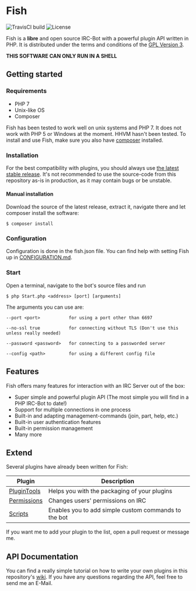 # Fish 

![TravisCI build](https://travis-ci.org/nkreer/Fish.svg)
![License](https://img.shields.io/badge/License-GPL%20v3-blue.svg)

Fish is a **libre** and open source IRC-Bot with a powerful plugin API written in PHP. 
It is distributed under the terms and conditions of the [GPL Version 3](LICENSE).

**THIS SOFTWARE CAN ONLY RUN IN A SHELL**

## Getting started

### Requirements

* PHP 7
* Unix-like OS
* Composer

Fish has been tested to work well on unix systems and PHP 7.
It does not work with PHP 5 or Windows at the moment. HHVM hasn't been tested. 
To install and use Fish, make sure you also have [composer](https://getcomposer.org) installed. 

### Installation

For the best compatibility with plugins, you should always use [the latest stable release](https://github.com/nkreer/Fish/releases).
It's not recommended to use the source-code from this repository as-is in production, as it may contain bugs or be unstable.
 
#### Manual installation
 
Download the source of the latest release, extract it, navigate there and let composer install the software:

`$ composer install`

### Configuration

Configuration is done in the fish.json file. You can find help with setting Fish up in [CONFIGURATION.md](CONFIGURATION.md).

### Start

Open a terminal, navigate to the bot's source files and run

`$ php Start.php <address> [port] [arguments]`

The arguments you can use are:

```
--port <port>           for using a port other than 6697

--no-ssl true           for connecting without TLS (Don't use this unless really needed)

--password <password>   for connecting to a passworded server

--config <path>         for using a different config file
```

## Features

Fish offers many features for interaction with an IRC Server out of the box: 

* Super simple and powerful plugin API (The most simple you will find in a PHP IRC-Bot to date!)
* Support for multiple connections in one process
* Built-in and adapting management-commands (join, part, help, etc.)
* Built-in user authentication features
* Built-in permission management
* Many more

## Extend

Several plugins have already been written for Fish: 

| Plugin | Description |
| ------ | ----------- |
|[PluginTools](https://github.com/nkreer/PluginTools)| Helps you with the packaging of your plugins |
|[Permissions](https://github.com/nkreer/Permissions)| Changes users' permissions on IRC |
|[Scripts](https://github.com/nkreer/Fish-Scripts)| Enables you to add simple custom commands to the bot |

If you want me to add your plugin to the list, open a pull request or message me.

## API Documentation

You can find a really simple tutorial on how to write your own plugins in this repository's [wiki](https://github.com/nkreer/Fish/wiki).
If you have any questions regarding the API, feel free to send me an E-Mail.
